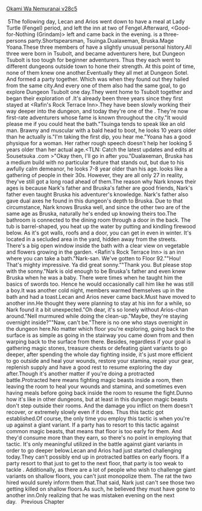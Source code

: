 [Okami Wa Nemuranai v28c5](https://www.sousetsuka.com/2020/10/okami-wa-nemuranai-285.html)
<br/><br/>
 5The following day, Lecan and Arios went down to have a meal at Lady Turtle (Fengel) period, and left the inn at two of Fengel.Afterward, <Good-for-Nothing (Grindam)> left and came back in the evening.<Grindam> is a three-persons party.Shortspearsman, Tsuinga.Dualaxeman, Bruska.Mage Yoana.These three members of <Grindam> have a slightly unusual personal history.All three were born in Tsubolt, and became adventurers here, but Dungeon Tsubolt is too tough for beginner adventurers. Thus they each went to different dungeons outside town to hone their strength. At this point of time, none of them knew one another.Eventually they all met at Dungeon Sotel. And formed a party together. Which was when they found out they hailed from the same city.And every one of them also had the same goal, to go explore Dungeon Tsubolt one day.They went home to Tsubolt together and began their exploration of <Dungeon of Swords>.It's already been three years since they first stayed at <Rafin's Rock Terrace Inn>.They have been slowly working their way deeper into the dungeon, and today they're one of the <Depth Walkers>. They're now first-rate adventurers whose fame is known throughout the city."It would please me if you could heat the bath."Tsuinga tends to speak like an old man. Brawny and muscular with a bald head to boot, he looks 10 years older than he actually is."I'm taking the first dip, you hear me."Yoana has a good physique for a woman. Her rather rough speech doesn't help her looking 5 years older than her actual age.<TLN: Catch the latest updates and edits at Sousetsuka .com >"Okay then, I'll go in after you."Dualaxeman, Bruska has a medium build with no particular feature that stands out, but due to his awfully calm demeanor, he looks 7-8 year older than his age.<Grindam> looks like a gathering of people in their 30s. However, they are all only 27 in reality, they've still got a long road ahead of them.The reason why Nark knows their ages is because Nark's father and Bruska's father are good friends, Nark's father even taught Bruska his adventurer's knowledge. Nark's father also gave dual axes he found in this dungeon's depth to Bruska. Due to that circumstance, Nark knows Bruska well, and since the other two are of the same age as Bruska, naturally he's ended up knowing theirs too.The bathroom is connected to the dining room through a door in the back. The tub is barrel-shaped, you heat up the water by putting and kindling firewood below. As it's got walls, roofs and a door, you can get in even in winter. It's located in a secluded area in the yard, hidden away from the streets. There's a big open window inside the bath with a clear view on vegetable and flowers growing in the garden. <Rafin's Rock Terrace Inn> is an inn where you can take a bath."Nark-san. We've gotten to Floor 92.""Hou! That's mighty impressive. Ya did great sonny.""Thank you. But please stop with the sonny."Nark is old enough to be Bruska's father and even knew Bruska when he was a baby. There were times when he taught him the basics of swords too. Hence he would occasionally call him like he was still a boy.It was another cold night, <Grindam> members warmed themselves up in the bath and had a toast.Lecan and Arios never came back.Must have moved to another inn.He thought they were planning to stay at his inn for a while, so Nark found it a bit unexpected."Oh dear, it's so lonely without Arios-chan around."Nell murmured while doing the clean-up."Maybe, they're staying overnight inside?""Naw, can't be."There is no one who stays overnight in the dungeon here.No matter which floor you're exploring, going back to the surface is as simple as going in the stairway you came down from and then warping back to the surface from there. Besides, regardless if your goal is gathering magic stones, treasure chests or defeating giant variants to go deeper, after spending the whole day fighting inside, it's just more efficient to go outside and heal your wounds, restore your stamina, repair your gear, replenish supply and have a good rest to resume exploring the day after.Though it's another matter if you're doing a protracted battle.Protracted here means fighting magic beasts inside a room, then leaving the room to heal your wounds and stamina, and sometimes even having meals before going back inside the room to resume the fight.Dunno how it's like in other dungeons, but at least in this dungeon magic beasts don't step outside their rooms. And the damage you inflict on them doesn't recover, or extremely slowly even if it does. Thus this tactic got established.Of course, the only time you employ this tactic is when you're up against a giant variant. If a party has to resort to this tactic against common magic beasts, that means that floor is too early for them. And they'd consume more than they earn, so there's no point in employing that tactic. It's only meaningful utilized in the battle against giant variants in order to go deeper below.Lecan and Arios had just started challenging <Dungeon of Swords> today.They can't possibly end up in protracted battles on early floors. If a party resort to that just to get to the next floor, that party is too weak to tackle <Dungeon of Swords>. Additionally, as there are a lot of people who wish to challenge giant variants on shallow floors, you can't just monopolize them. The rat the two hired would surely inform them that.That said, Nark just can't see those two getting killed on shallow floors.As such, he believed they must have gone to another inn.Only realizing that he was mistaken evening on the next day.   Previous Chapter <br/>

